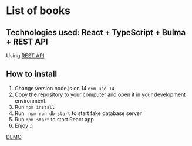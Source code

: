 # List of books

## Technologies used: React + TypeScript + Bulma + REST API
Using [REST API](https://github.com/typicode/json-server)
## How to install
1. Change version node.js on 14  ```nvm use 14```
2. Copy the repository to your computer and open it in your development environment.
3. Run ```npm install```
4. Run ``` npm run db-start``` to start fake database server
5. Run ```npm start``` to start React app
6. Enjoy :) 

[DEMO](https://lordasmodey.github.io/Book_List/#/)
